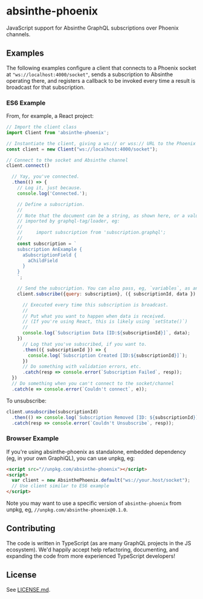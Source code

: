 # absinthe-phoenix

JavaScript support for Absinthe GraphQL subscriptions over Phoenix channels.

## Examples

The following examples configure a client that connects to a Phoenix socket at
`"ws://localhost:4000/socket"`, sends a subscription to Absinthe operating there,
and registers a callback to be invoked every time a result is broadcast for that
subscription.

### ES6 Example

From, for example, a React project:

```javascript
// Import the client class
import Client from 'absinthe-phoenix';

// Instantiate the client, giving a ws:// or wss:// URL to the Phoenix socket
const client = new Client("ws://localhost:4000/socket");

// Connect to the socket and Absinthe channel
client.connect()

  // Yay, you've connected.
  .then(() => {
    // Log it, just because.
    console.log('Connected.');

    // Define a subscription.
    //
    // Note that the document can be a string, as shown here, or a value
    // imported by graphql-tag/loader, eg:
    //
    //     import subscription from 'subscription.graphql';
    //
    const subscription = `
    subscription AnExample {
      aSubscriptionField {
        aChildField
      }
    }
    `;

    // Send the subscription. You can also pass, eg, `variables`, as an option.
    client.subscribe({query: subscription}, ({ subscriptionId, data }) => {

      // Executed every time this subscription is broadcast.
      //
      // Put what you want to happen when data is received.
      // (If you're using React, this is likely using `setState()`)
      //
      console.log(`Subscription Data [ID:${subscriptionId}]`, data);
    })
      // Log that you've subscribed, if you want to.
      .then(({ subscriptionId }) => {
        console.log(`Subscription Created [ID:${subscriptionId}]`);
      })
      // Do something with validation errors, etc.
      .catch(resp => console.error(`Subscription Failed`, resp));
  })
  // Do something when you can't connect to the socket/channel
  .catch(e => console.error(`Couldn't connect`, e));
```

To unsubscribe:

```javascript
client.unsubscribe(subscriptionId)
  .then(() => console.log(`Subscription Removed [ID: ${subscriptionId}]`))
  .catch(resp => console.error(`Couldn't Unsubscribe`, resp));
```

### Browser Example

If you're using absinthe-phoenix as standalone, embedded dependency (eg, in
your own GraphiQL), you can use unpkg, eg:

```html
<script src="//unpkg.com/absinthe-phoenix"></script>
<script>
  var client = new AbsinthePhoenix.default("ws://your.host/socket");
  // Use client similar to ES6 example
</script>
```

Note you may want to use a specific version of `absinthe-phoenix` from unpkg,
eg, `//unpkg.com/absinthe-phoenix@0.1.0`.

## Contributing

The code is written in TypeScript (as are many GraphQL projects in the JS
ecosystem). We'd happily accept help refactoring, documenting, and expanding the
code from more experienced TypeScript developers!

## License

See [LICENSE.md](/.LICENSE.md).